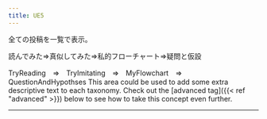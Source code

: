 ```yaml
---
title: UE5
---
```


全ての投稿を一覧で表示。

読んでみた⇒真似してみた⇒私的フローチャート⇒疑問と仮設

TryReading　⇒　TryImitating　⇒　MyFlowchart　⇒　QuestionAndHypothses
This area could be used to add some extra descriptive text to each taxonomy. Check out the [advanced tag]({{< ref "advanced" >}}) below to see how to take this concept even further.

---
